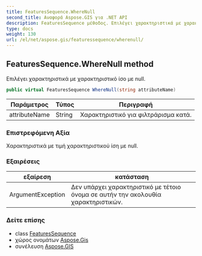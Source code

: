 ```yaml
---
title: FeaturesSequence.WhereNull
second_title: Αναφορά Aspose.GIS για .NET API
description: FeaturesSequence μέθοδος. Επιλέγει χαρακτηριστικά με χαρακτηριστικό ίσο με null.
type: docs
weight: 130
url: /el/net/aspose.gis/featuressequence/wherenull/
---
```

## FeaturesSequence.WhereNull method

Επιλέγει χαρακτηριστικά με χαρακτηριστικό ίσο με null.

```csharp
public virtual FeaturesSequence WhereNull(string attributeName)
```

| Παράμετρος | Τύπος | Περιγραφή |
| --- | --- | --- |
| attributeName | String | Χαρακτηριστικό για φιλτράρισμα κατά. |

### Επιστρεφόμενη Αξία

Χαρακτηριστικά με τιμή χαρακτηριστικού ίση με null.

### Εξαιρέσεις

| εξαίρεση | κατάσταση |
| --- | --- |
| ArgumentException | Δεν υπάρχει χαρακτηριστικό με τέτοιο όνομα σε αυτήν την ακολουθία χαρακτηριστικών. |

### Δείτε επίσης

* class [FeaturesSequence](../)
* χώρος ονομάτων [Aspose.Gis](../../featuressequence/)
* συνέλευση [Aspose.GIS](../../../)


